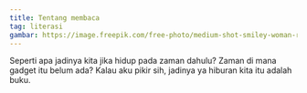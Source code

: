 ```yaml
---
title: Tentang membaca
tag: literasi
gambar: https://image.freepik.com/free-photo/medium-shot-smiley-woman-reading_23-2148294092.jpg
---
```

Seperti apa jadinya kita jika hidup pada zaman dahulu? Zaman di mana gadget itu belum ada? Kalau aku pikir sih, jadinya ya hiburan kita itu adalah buku.
